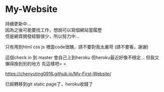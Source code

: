 # My-Website
持續更新中...   
因為之後可能要找工作，想說可以寫個網站當履歷   
但是網頁開發經驗很少，所以努力中...   

只有用到html css js
裡面code很醜，請不要對我太嚴苛 (請不要看，謝謝)

這個check in 到 master 會自己上到heroku
但heroku最近好像不穩定...
但我又懶得換到別的地方
先這樣吧= =

https://chenyuting0916.github.io/My-First-Website/

已經轉移到git static page了，heroku收錢了
